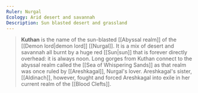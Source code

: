 ```yaml
---
Ruler: Nurgal
Ecology: Arid desert and savannah
Description: Sun blasted desert and grassland
---
```


> **Kuthan** is the name of the sun-blasted [[Abyssal realm]] of the [[Demon lord|demon lord]] [[Nurgal]]. It is a mix of desert and savannah all burnt by a huge red [[Sun|sun]] that is forever directly overhead: it is always noon. 
> Long gorges from Kuthan connect to the abyssal realm called the [[Sea of Whispering Sands]] as that realm was once ruled by [[Areshkagal]], Nurgal's lover. Areshkagal's sister, [[Aldinach]], however, fought and forced Areshkagal into exile in her current realm of the [[Blood Clefts]].








